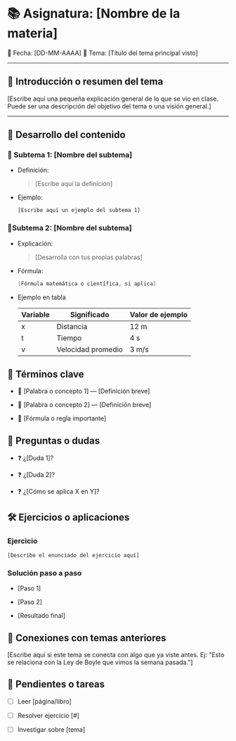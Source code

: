 # 📚 Asignatura: [Nombre de la materia]

📅 Fecha: [DD-MM-AAAA]
🎯 Tema: [Título del tema principal visto]

---

## 🧠 Introducción o resumen del tema

[Escribe aquí una pequeña explicación general de lo que se vio en clase. Puede ser una descripción del objetivo del tema o una visión general.]

---

## 📝 Desarrollo del contenido

### 🔹 Subtema 1: [Nombre del subtema]

- Definición:
  > [Escribe aquí la definición]
- Ejemplo:

  ```text
  [Escribe aquí un ejemplo del subtema 1]
  ```

### 🔹Subtema 2: [Nombre del subtema]

- Explicación:
  > [Desarrolla con tus propias palabras]
- Fórmula:

  ```csharp
  [Fórmula matemática o científica, si aplica]
  ```

- Ejemplo en tabla

  | Variable | Significado        | Valor de ejemplo |
  | -------- | ------------------ | ---------------- |
  | x        | Distancia          | 12 m             |
  | t        | Tiempo             | 4 s              |
  | v        | Velocidad promedio | 3 m/s            |

## 🧪 Términos clave

- 🔑 [Palabra o concepto 1] — [Definición breve]

- 🔑 [Palabra o concepto 2] — [Definición breve]

- 🔑 [Fórmula o regla importante]

## 💭 Preguntas o dudas

- ❓ ¿[Duda 1]?

- ❓ ¿[Duda 2]?

- ❓ ¿[Cómo se aplica X en Y]?

## 🛠️ Ejercicios o aplicaciones

### Ejercicio

```text
[Describe el enunciado del ejercicio aquí]
```

### Solución paso a paso

- [Paso 1]

- [Paso 2]

- [Resultado final]

## 🧩 Conexiones con temas anteriores

[Escribe aquí si este tema se conecta con algo que ya viste antes. Ej: "Esto se relaciona con la Ley de Boyle que vimos la semana pasada."]

## 📌 Pendientes o tareas

- [ ] Leer [página/libro]

- [ ] Resolver ejercicio [#]

- [ ] Investigar sobre [tema]
